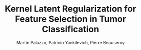 ---
paperId: 31
author: Martin Palazzo, Patricio Yankilevich, Pierre Beauseroy
publicationauthor: Palazzo, M. et al.
title: Kernel Latent Regularization for Feature Selection in Tumor Classification
pdf: --
poster: Poster_Martin_Palazzo
alt: --
type: Poster
topic: Machine Learning
subtopic: Applications
link: http://localhost:4000/papers/icml/2020/pdf/Poster_Martin_Palazzo.pdf
conference: icml
year: 2020
tags: icml-2020
location: Virtual
---